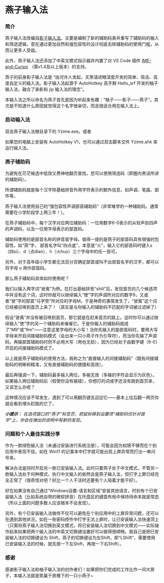 # 燕子输入法

### 简介
燕子输入法改编自[影子输入法]。主要是编制了新的辅助码表并重写了辅助码的输入和筛选逻辑，意在通过更加自然和强包容性的设计彻底去除辅助码的使用门槛，从而让更多人受益。

此外，燕子输入法还添加了中英文模式指示器并内置了对 VS Code 插件 [IME-and-Cursor] （需v1.4及以上版本）的支持。

燕子的前身影子输入法是 “由河许人发起，天黑请闭眼深度开发的简单、简洁、高度自定义的输入法。影子输入法起源于 AutoHotkey 高手群 Hello_srf 开发的柚子输入法，融合了承影和 jip 输入法的理念”。

本输入法之所以命名为燕子首先是因为听起来有趣：“柚子——影子——燕子”。其次是不知道什么原因就觉得这个名字很亲切，而且很适合用在输入法上。

### 启动输入法
双击燕子输入法根目录下的 Yzime.exe。或者

如果您的电脑上安装有 AutoHotkey V1，也可以通过双击脚本文件 Yzime.ahk 来运行输入法。

### 燕子辅助码
为避免在茫茫候选中低效又费神地翻页查找，您可以使用筛选码（即圈内黑话所讲的辅助码）。

所谓辅助码就是每个汉字除基础拼音外用字符表示的额外信息，如声调、笔画、部件等。

燕子输入法使用自己的“强包容性声调部首辅助码”（非常难学的一种辅助码，通常需要在小学阶段学上两三年！）。

在燕子辅助码中，每个汉字对应两位辅助码：一位用数字6-0表示的从轻声到四声的声调码，以及一位用字母表示的部首码。

辅助码使用的是部首名称的拼音首字母。值得一提的是燕子的部首码具有很强的包容性，如“燕”字，
部首名字叫“四点底”，本意是“火”，输入它的部首码时键入s（四si）、d（点dian）、h（火huo）三个字母中的任一皆可。

另外，对于高年级小学生都无法百分百确定部首或叫不出部首名字的汉字，都可以将字母 o 用作部首码。

那么燕子辅助码具体如何使用呢？

我们以输入两字词“驶离”为例。在打出基础拼音“shili”后，发现首页的几个候选项中并没有这个词，这时你就可以继续输入“使”字的声调所对应的数字9，又或者“驶”字的部首“马字旁”所对应的字母M。于是神奇的事情发生了，“驶离”这个词已经被召唤到首页上来了！（其实是与你输入的辅助码不匹配的字词被过滤掉了）

假设“驶离”并没有被召唤到首页，那它就是在赶来首页的路上。这时你可以通过继续输入“使”字的另一个辅助码来催催它。于是你输入的辅助码就成了“M9”或“9m”——注意这里字母的大小写！当你先输入的是部首码时，要用大写字母来开启间接辅助码模式（会出来一只小燕子作为引导符），而当你先输了声调码，再输部首辅助码时则不必用大写（用也无妨），因为已经处于由数字键（6-0）开启的间接辅助码模式了。

以上就是燕子辅助码的使用方法，我称之为“直接输入的间接辅助码”（既有间接辅助码的明晰和精准，又有直接辅助码的便捷和高效）。

最后再强调一下，辅助码最多输入两位，多输无效（多输的字符会显示为灰色）。如果输入两位辅助码后（假使你没有输错），你想打的词或字还没有跑到首页来，又该怎么办呢？

这种情况应该不常发生，遇到了可以用翻页键去迎迎它——基本上往后翻一两页你就会看到埋头赶路的它了。

***小提示：*** *在选项窗口的“燕子”标签页，把鼠标移到设置项“辅助码仅针对首字”上，你会在弹出的说明中有新的发现。*

### 问题和个人最佳实践分享
作为一款绿色输入法（未通过安装进行系统注册），可能会因为权限不够而在个别应用中表现不佳。如在 Win11 的记事本中打字就可能出现上屏异常而打出一串问号来。

解决办法是同时开启另一款已安装输入法。此时只要燕子处于中文模式，不管另一款输入法处于何种模式，执行中文输入的依然会是燕子输入法，但打字上屏已经完全正常了（很奇怪对吧？好比一个人干活时还要有个人陪着才能干好）。

好在如果没有自己通过“Windows设置-语言和区域”安装其他语言，时刻有个已安装输入法（比如系统自带的微软拼音）在托盘区的键盘布局中保持待命本就是常态（所以上面的问题多数人应该根本不会发现）。

另外，有个已安装输入法做伴不仅可以避免在个别应用中的上屏异常问题，还可以在遇到其他状况，如在一些密码控件中打字无法上屏时，让已安装输入法快速顶上（只需将燕子输入法切换到英文模式，将已安装输入法切换到中文模式——实际操作起来如果把两个输入法的中英文切换键设置好可以做得很顺畅。我自己是把已安装输入法的切换键设为 Shift，燕子的切换键设为左Shift，即“LShift”，需要使用已安装输入法的时候，就先按一下左Shift，再按一下右Shift）。


### 感谢
感谢影子输入法和柚子输入法的创作者们！如果把你们完成的工作比作一间大房子，本输入法就是筑巢于房檐下的一只小燕子~

[影子输入法]:                       https://gitee.com/orz707/Yzime
[IME-and-Cursor]:                  https://marketplace.visualstudio.com/items?itemName=beishanyufu.ime-and-cursor